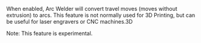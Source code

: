 When enabled, Arc Welder will convert travel moves (moves without extrusion) to arcs.  This feature is not normally used for 3D Printing, but can be useful for laser engravers or CNC machines.3D

Note:  This feature is experimental.